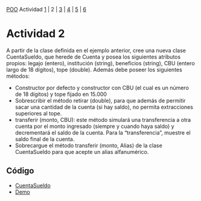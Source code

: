 [POO](POO.md) Actividad [1](ACTIVIDAD1.md) | 2 | [3](ACTIVIDAD3.md) | [4](ACTIVIDAD4.md) | [5](ACTIVIDAD5.md) | [6](ACTIVIDAD6.md)
# Actividad 2
A partir de la clase definida en el ejemplo anterior, cree una nueva clase CuentaSueldo, que 
herede de Cuenta y posea los siguientes atributos propios: legajo (entero), institución 
(string), beneficios (string), CBU (entero largo de 18 dígitos), tope (double). Además debe 
poseer los siguientes métodos:
* Constructor por defecto y constructor con CBU (el cual es un número de 18 dígitos) y 
tope fijado en 15.000
* Sobrescribir el método retirar (double), para que además de permitir sacar una cantidad 
de la cuenta (si hay saldo), no permita extracciones superiores al tope.
* transferir (monto, CBU): este método simulará una transferencia a otra cuenta por el 
monto ingresado (siempre y cuando haya saldo) y decrementará el saldo de la cuenta. 
Para la “transferencia”, muestre el saldo final de la cuenta.
* Sobrecargue el método transferir (monto, Alias) de la clase CuentaSueldo para que acepte 
un alias alfanumérico.
## Código
* [CuentaSueldo](TP1-POO/src/main/java/actividad2/CuentaSueldo.java)
* [Demo](TP1-POO/src/main/java/actividad2/Demo.java)
